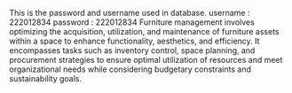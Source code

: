 This is the password and username used in database.
username  : 222012834
password  : 222012834
Furniture management involves optimizing the acquisition, utilization, and maintenance of furniture assets within a space to enhance functionality, aesthetics, and efficiency. It encompasses tasks such as inventory control, space planning, and procurement strategies to ensure optimal utilization of resources and meet organizational needs while considering budgetary constraints and sustainability goals.
